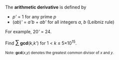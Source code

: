 <p>The <strong>arithmetic derivative</strong> is defined by</p>
<ul><li><var>p'</var> = 1 for any prime <var>p</var></li>
<li>(<var>ab</var>)<var>'</var> = <var>a'b</var> + <var>ab'</var> for all integers <var>a</var>, <var>b</var> (Leibniz rule)</li>
</ul><p>For example, 20<var>'</var> = 24.</p>

<p>Find <span style="font-size:larger;"><span style="font-size:larger;">∑</span></span> <strong>gcd</strong>(<var>k</var>,<var>k'</var>) for 1 &lt; <var>k</var> ≤ 5×10<sup>15</sup>.</p>

<p><span style="font-size:smaller;">Note: <strong>gcd</strong>(<var>x</var>,<var>y</var>) denotes the greatest common divisor of <var>x</var> and <var>y</var>.</span></p>

